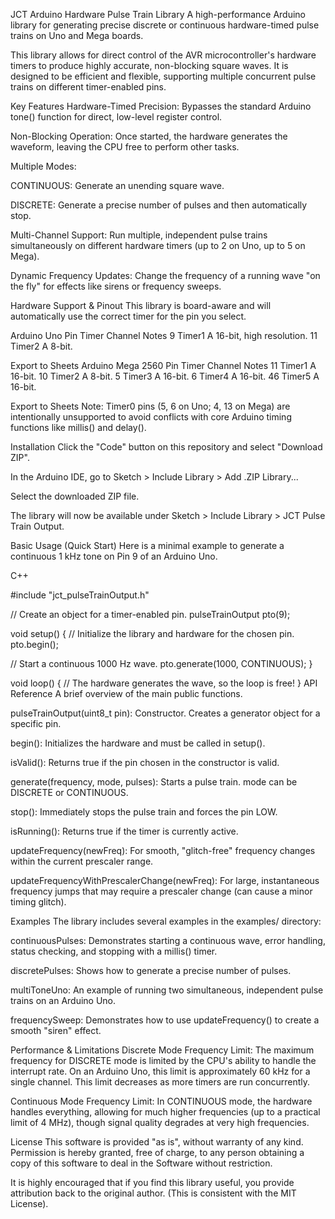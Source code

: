 JCT Arduino Hardware Pulse Train Library
A high-performance Arduino library for generating precise discrete or continuous hardware-timed pulse trains on Uno and Mega boards.

This library allows for direct control of the AVR microcontroller's hardware timers to produce highly accurate, non-blocking square waves. It is designed to be efficient and flexible, supporting multiple concurrent pulse trains on different timer-enabled pins.

Key Features
Hardware-Timed Precision: Bypasses the standard Arduino tone() function for direct, low-level register control.

Non-Blocking Operation: Once started, the hardware generates the waveform, leaving the CPU free to perform other tasks.

Multiple Modes:

CONTINUOUS: Generate an unending square wave.

DISCRETE: Generate a precise number of pulses and then automatically stop.

Multi-Channel Support: Run multiple, independent pulse trains simultaneously on different hardware timers (up to 2 on Uno, up to 5 on Mega).

Dynamic Frequency Updates: Change the frequency of a running wave "on the fly" for effects like sirens or frequency sweeps.

Hardware Support & Pinout
This library is board-aware and will automatically use the correct timer for the pin you select.

Arduino Uno
Pin	Timer	Channel	Notes
9	Timer1	A	16-bit, high resolution.
11	Timer2	A	8-bit.

Export to Sheets
Arduino Mega 2560
Pin	Timer	Channel	Notes
11	Timer1	A	16-bit.
10	Timer2	A	8-bit.
5	Timer3	A	16-bit.
6	Timer4	A	16-bit.
46	Timer5	A	16-bit.

Export to Sheets
Note: Timer0 pins (5, 6 on Uno; 4, 13 on Mega) are intentionally unsupported to avoid conflicts with core Arduino timing functions like millis() and delay().

Installation
Click the "Code" button on this repository and select "Download ZIP".

In the Arduino IDE, go to Sketch > Include Library > Add .ZIP Library...

Select the downloaded ZIP file.

The library will now be available under Sketch > Include Library > JCT Pulse Train Output.

Basic Usage (Quick Start)
Here is a minimal example to generate a continuous 1 kHz tone on Pin 9 of an Arduino Uno.

C++

#include "jct_pulseTrainOutput.h"

// Create an object for a timer-enabled pin.
pulseTrainOutput pto(9);

void setup() {
  // Initialize the library and hardware for the chosen pin.
  pto.begin();

  // Start a continuous 1000 Hz wave.
  pto.generate(1000, CONTINUOUS);
}

void loop() {
  // The hardware generates the wave, so the loop is free!
}
API Reference
A brief overview of the main public functions.

pulseTrainOutput(uint8_t pin): Constructor. Creates a generator object for a specific pin.

begin(): Initializes the hardware and must be called in setup().

isValid(): Returns true if the pin chosen in the constructor is valid.

generate(frequency, mode, pulses): Starts a pulse train. mode can be DISCRETE or CONTINUOUS.

stop(): Immediately stops the pulse train and forces the pin LOW.

isRunning(): Returns true if the timer is currently active.

updateFrequency(newFreq): For smooth, "glitch-free" frequency changes within the current prescaler range.

updateFrequencyWithPrescalerChange(newFreq): For large, instantaneous frequency jumps that may require a prescaler change (can cause a minor timing glitch).

Examples
The library includes several examples in the examples/ directory:

continuousPulses: Demonstrates starting a continuous wave, error handling, status checking, and stopping with a millis() timer.

discretePulses: Shows how to generate a precise number of pulses.

multiToneUno: An example of running two simultaneous, independent pulse trains on an Arduino Uno.

frequencySweep: Demonstrates how to use updateFrequency() to create a smooth "siren" effect.

Performance & Limitations
Discrete Mode Frequency Limit: The maximum frequency for DISCRETE mode is limited by the CPU's ability to handle the interrupt rate. On an Arduino Uno, this limit is approximately 60 kHz for a single channel. This limit decreases as more timers are run concurrently.

Continuous Mode Frequency Limit: In CONTINUOUS mode, the hardware handles everything, allowing for much higher frequencies (up to a practical limit of 4 MHz), though signal quality degrades at very high frequencies.

License
This software is provided "as is", without warranty of any kind. Permission is hereby granted, free of charge, to any person obtaining a copy of this software to deal in the Software without restriction.

It is highly encouraged that if you find this library useful, you provide attribution back to the original author. (This is consistent with the MIT License).
